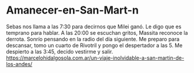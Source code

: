 # Amanecer-en-San-Mart-n
Sebas nos llama a las 7:30 para decirnos que Milei ganó. Le digo que es temprano para hablar. A las 20:00 se escuchan gritos, Massita reconoce la derrota. Sonrío pensando en la radio del día siguiente. Me preparo para descansar, tomo un cuarto de Rivotril y pongo el despertador a las 5. Me despierto a las 3:45, decido vestirme y salir.
https://marcelohidalgosola.com.ar/un-viaje-inolvidable-a-san-martin-de-los-andes/
